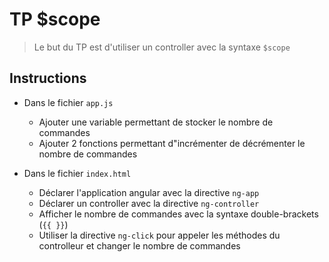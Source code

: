 # TP $scope
> Le but du TP est d'utiliser un controller avec la syntaxe `$scope`

## Instructions

- Dans le fichier `app.js`
  - Ajouter une variable permettant de stocker le nombre de commandes
  - Ajouter 2 fonctions permettant d"incrémenter de décrémenter le nombre de commandes
 
- Dans le fichier `index.html`
  - Déclarer l'application angular avec la directive `ng-app`
  - Déclarer un controller avec la directive `ng-controller`
  - Afficher le nombre de commandes avec la syntaxe double-brackets (`{{ }}`)
  - Utiliser la directive `ng-click` pour appeler les méthodes du controlleur et changer le nombre de commandes